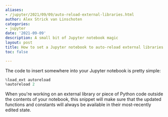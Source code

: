 ```yaml
---
aliases:
- /jupyter/2021/09/09/auto-reload-external-libraries.html
author: Alex Strick van Linschoten
categories:
- jupyter
date: '2021-09-09'
description: A small bit of Jupyter notebook magic
layout: post
title: How to set a Jupyter notebook to auto-reload external libraries
toc: false

---
```


The code to insert somewhere into your Jupyter notebook is pretty simple:

```python
%load_ext autoreload
%autoreload 2
```

When you're working on an external library or piece of Python code outside the
contents of your notebook, this snippet will make sure that the updated
functions and constants will always be available in their most-recently edited
state.
